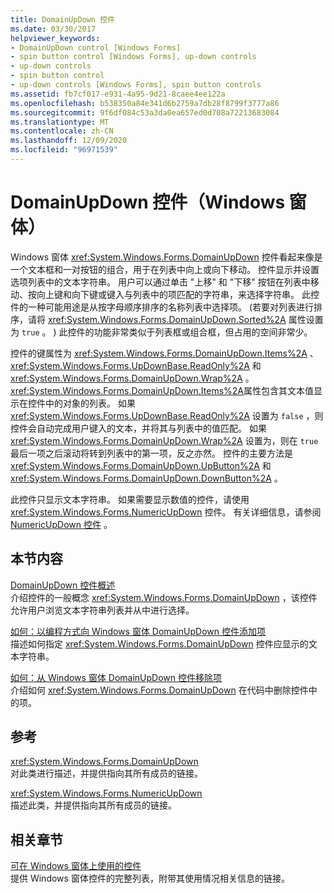 ```yaml
---
title: DomainUpDown 控件
ms.date: 03/30/2017
helpviewer_keywords:
- DomainUpDown control [Windows Forms]
- spin button control [Windows Forms], up-down controls
- up-down controls
- spin button control
- up-down controls [Windows Forms], spin button controls
ms.assetid: fb7cf017-e931-4a95-9d21-8caee4ee122a
ms.openlocfilehash: b538350a84e341d6b2759a7db28f8799f3777a86
ms.sourcegitcommit: 9f6df084c53a3da0ea657ed0d708a72213683084
ms.translationtype: MT
ms.contentlocale: zh-CN
ms.lasthandoff: 12/09/2020
ms.locfileid: "96971539"
---
```

# <a name="domainupdown-control-windows-forms"></a>DomainUpDown 控件（Windows 窗体）
Windows 窗体 <xref:System.Windows.Forms.DomainUpDown> 控件看起来像是一个文本框和一对按钮的组合，用于在列表中向上或向下移动。 控件显示并设置选项列表中的文本字符串。 用户可以通过单击 "上移" 和 "下移" 按钮在列表中移动、按向上键和向下键或键入与列表中的项匹配的字符串，来选择字符串。 此控件的一种可能用途是从按字母顺序排序的名称列表中选择项。  (若要对列表进行排序，请将 <xref:System.Windows.Forms.DomainUpDown.Sorted%2A> 属性设置为 `true` 。 ) 此控件的功能非常类似于列表框或组合框，但占用的空间非常少。  
  
 控件的键属性为 <xref:System.Windows.Forms.DomainUpDown.Items%2A> 、 <xref:System.Windows.Forms.UpDownBase.ReadOnly%2A> 和 <xref:System.Windows.Forms.DomainUpDown.Wrap%2A> 。 <xref:System.Windows.Forms.DomainUpDown.Items%2A>属性包含其文本值显示在控件中的对象的列表。 如果 <xref:System.Windows.Forms.UpDownBase.ReadOnly%2A> 设置为 `false` ，则控件会自动完成用户键入的文本，并将其与列表中的值匹配。 如果 <xref:System.Windows.Forms.DomainUpDown.Wrap%2A> 设置为，则在 `true` 最后一项之后滚动将转到列表中的第一项，反之亦然。 控件的主要方法是 <xref:System.Windows.Forms.DomainUpDown.UpButton%2A> 和 <xref:System.Windows.Forms.DomainUpDown.DownButton%2A> 。  
  
 此控件只显示文本字符串。 如果需要显示数值的控件，请使用 <xref:System.Windows.Forms.NumericUpDown> 控件。 有关详细信息，请参阅 [NumericUpDown 控件](numericupdown-control-windows-forms.md) 。  
  
## <a name="in-this-section"></a>本节内容  
 [DomainUpDown 控件概述](domainupdown-control-overview-windows-forms.md)  
 介绍控件的一般概念 <xref:System.Windows.Forms.DomainUpDown> ，该控件允许用户浏览文本字符串列表并从中进行选择。  
  
 [如何：以编程方式向 Windows 窗体 DomainUpDown 控件添加项](how-to-add-items-to-windows-forms-domainupdown-controls-programmatically.md)  
 描述如何指定 <xref:System.Windows.Forms.DomainUpDown> 控件应显示的文本字符串。  
  
 [如何：从 Windows 窗体 DomainUpDown 控件移除项](how-to-remove-items-from-windows-forms-domainupdown-controls.md)  
 介绍如何 <xref:System.Windows.Forms.DomainUpDown> 在代码中删除控件中的项。  
  
## <a name="reference"></a>参考  
 <xref:System.Windows.Forms.DomainUpDown>  
 对此类进行描述，并提供指向其所有成员的链接。  
  
 <xref:System.Windows.Forms.NumericUpDown>  
 描述此类，并提供指向其所有成员的链接。  
  
## <a name="related-sections"></a>相关章节  
 [可在 Windows 窗体上使用的控件](controls-to-use-on-windows-forms.md)  
 提供 Windows 窗体控件的完整列表，附带其使用情况相关信息的链接。
